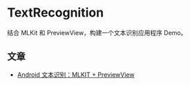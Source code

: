 # TextRecognition
结合 MLKit 和 PreviewView，构建一个文本识别应用程序 Demo。

## 文章

- [Android 文本识别：MLKIT + PreviewView](https://juejin.cn/post/7237077679122432061)
